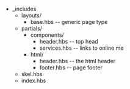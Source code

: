 * _includes
    * layouts/
       * base.hbs -- generic page type 
    * partials/
        * components/
            * header.hbs -- top head
            * services.hbs -- links to online me
        * html/
            * header.hbs -- the html header
            * footer.hbs -- page footer
    * skel.hbs
    * index.hbs
